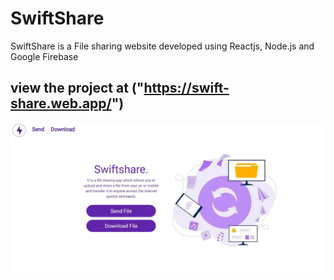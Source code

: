 # SwiftShare
SwiftShare is a File sharing website developed using Reactjs, Node.js and Google Firebase 

## view the project at ("https://swift-share.web.app/")

![GitHub Logo](/ss.JPG)
